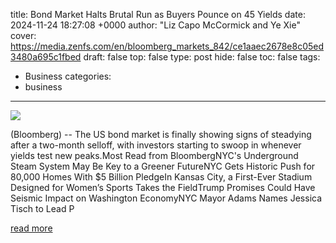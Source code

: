 title: Bond Market Halts Brutal Run as Buyers Pounce on 45 Yields
date: 2024-11-24 18:27:08 +0000
author: "Liz Capo McCormick and Ye Xie"
cover: https://media.zenfs.com/en/bloomberg_markets_842/ce1aaec2678e8c05ed3480a695c1fbed
draft: false
top: false
type: post
hide: false
toc: false
tags:
  - Business
categories:
  - business
---

![](https://media.zenfs.com/en/bloomberg_markets_842/ce1aaec2678e8c05ed3480a695c1fbed)

(Bloomberg) -- The US bond market is finally showing signs of steadying after a two-month selloff, with investors starting to swoop in whenever yields test new peaks.Most Read from BloombergNYC's Underground Steam System May Be Key to a Greener FutureNYC Gets Historic Push for 80,000 Homes With $5 Billion PledgeIn Kansas City, a First-Ever Stadium Designed for Women’s Sports Takes the FieldTrump Promises Could Have Seismic Impact on Washington EconomyNYC Mayor Adams Names Jessica Tisch to Lead P

[read more](https://finance.yahoo.com/news/bond-market-halts-brutal-run-182708075.html)
